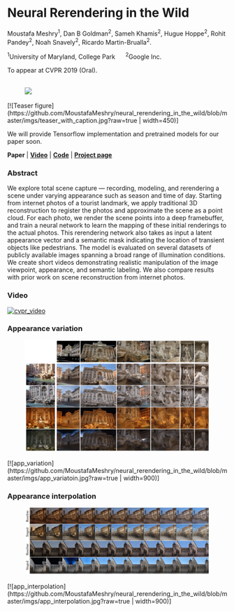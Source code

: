 # Neural Rerendering in the Wild
Moustafa Meshry<sup>1</sup>, Dan B Goldman<sup>2</sup>, Sameh Khamis<sup>2</sup>, Hugue Hoppe<sup>2</sup>, Rohit Pandey<sup>2</sup>, Noah Snavely<sup>2</sup>, Ricardo Martin-Brualla<sup>2</sup>.

<sup>1</sup>University of Maryland, College Park &nbsp;&nbsp;&nbsp;&nbsp; <sup>2</sup>Google Inc.

To appear at CVPR 2019 (Oral). <br><br>


<figure class="image">
  <!--- <img src="imgs/teaser_with_caption.jpg" width="450px""> --->
  <img src="https://github.com/MoustafaMeshry/neural_rerendering_in_the_wild/blob/master/imgs/teaser_with_caption.jpg?raw=true" width="450px"">
</figure>
[![Teaser figure](https://github.com/MoustafaMeshry/neural_rerendering_in_the_wild/blob/master/imgs/teaser_with_caption.jpg?raw=true | width=450)]
                                                                                                                                              
We will provide Tensorflow implementation and pretrained models for our paper soon.

**Paper** | [**Video**](https://www.youtube.com/watch?v=Mq9OCKpFaUs) | [**Code**](https://github.com/MoustafaMeshry/neural_rerendering_in_the_wild) | [**Project page**](https://moustafameshry.github.io/neural_rerendering_in_the_wild/)

### Abstract

We explore total scene capture — recording, modeling, and rerendering a scene under varying appearance such as season and time of day.
Starting from internet photos of a tourist landmark, we apply traditional 3D reconstruction to register the photos and approximate the scene as a point cloud.
For each photo, we render the scene points into a deep framebuffer,
and train a neural network to learn the mapping of these initial renderings to the actual photos.
This rerendering network also takes as input a latent appearance vector and a semantic mask indicating the location of transient objects like pedestrians.
The model is evaluated on several datasets of publicly available images spanning a broad range of illumination conditions.
We create short videos demonstrating realistic manipulation of the image viewpoint, appearance, and semantic labeling.
We also compare results with prior work on scene reconstruction from internet photos.

### Video
[![cvpr_video](https://img.youtube.com/vi/Mq9OCKpFaUs/0.jpg)](https://www.youtube.com/watch?v=Mq9OCKpFaUs)

<!---
### Paper
--->

<!---
### Results
<figure class="image">
  <img src="imgs/teaser/teaser_part1.jpg" width="450px"">
  <figcaption>(a) Input deep buffer</figcaption>
  <img src="imgs/teaser/teaser_part2.jpg" width="450px"">
  <figcaption>(b) Output rerenderings</figcaption>
</figure>
<figure class="image">
  <img src="imgs/teaser_with_caption.jpg" width="450px"">
</figure>
--->
                                                        
### Appearance variation
<figure class="image">
  <img src="imgs/app_variatoin.jpg" width="900px"">
</figure>
[![app_variation] (https://github.com/MoustafaMeshry/neural_rerendering_in_the_wild/blob/master/imgs/app_variatoin.jpg?raw=true | width=900)]

### Appearance interpolation
<figure class="image">
  <img src="imgs/app_interpolation.jpg" width="900px"">
</figure>
[![app_interpolation] (https://github.com/MoustafaMeshry/neural_rerendering_in_the_wild/blob/master/imgs/app_interpolation.jpg?raw=true | width=900)]


